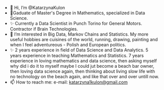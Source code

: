 - 👋 Hi, I’m @KatarzynaKulon
- 🌱Gaduate of Master's Degree in Mathematics, specialized in Data Science.
- ✨ Currently a Data Scientist in Punch Torino for General Motors. Contractor if Brain Technologies.
- 👀 I’m interested in Big Data, Markov Chains and Statistics. My more useful hobbies are cuisines of the world, running, drawing, painting and when I feel adventureous - Polish and European politics.
- ✨ 2 years experience in field of Data Science and Data Analytics. 
5 years experience in teaching Mathematics and Statistics.
7 years experience in loving mathematics and data science, then asking myself why did i do it to myself maybe I could jut become a beach bar owner, then loving data science again, then thinking about living slow life with no technology on the beach again, and like that over and over untill now.
- 📫 How to reach me: e-mail: katarzyna1kulon@gmail.com

<!---
KatarzynaKulon/KatarzynaKulon is a ✨ special ✨ repository because its `README.md` (this file) appears on your GitHub profile.
You can click the Preview link to take a look at your changes.
--->

